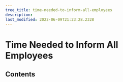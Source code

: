```yaml
---
tree_title: time-needed-to-inform-all-employees
description: 
last_modified: 2022-06-09T21:23:28.2328
---
```


# Time Needed to Inform All Employees

## Contents
